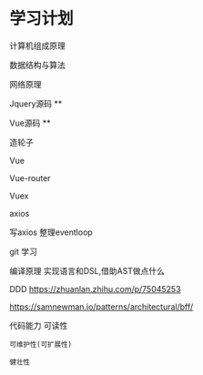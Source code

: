 # 学习计划

计算机组成原理

数据结构与算法

网络原理



Jquery源码 **

Vue源码 ** 

造轮子

Vue

Vue-router

Vuex

axios



写axios
整理eventloop

git 学习



编译原理  实现语言和DSL,借助AST做点什么

DDD https://zhuanlan.zhihu.com/p/75045253



https://samnewman.io/patterns/architectural/bff/









代码能力
    可读性

    可维护性(可扩展性)

    健壮性
